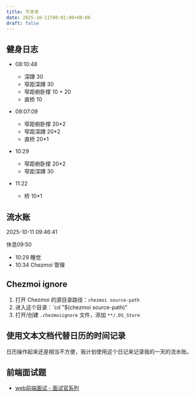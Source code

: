 ```yaml
---
title: 不贪多
date: 2025-10-11T00:01:00+08:00
draft: false
---
```


## 健身日志

- 08:10:48
  - 深蹲 30
  - 窄距深蹲 30
  - 窄距俯卧撑 10 + 20
  - 直桥 10

- 09:07:09
  - 窄距俯卧撑 20*2
  - 窄距深蹲 20*2
  - 直桥 20*1
- 10:29
  - 窄距俯卧撑 20*2
  - 窄距深蹲 30
- 11:22
  - 桥 10*1

## 流水账

2025-10-11 09:46:41

休息09:50

- 10:29 睡觉
- 10:34 Chezmoi 管理

## Chezmoi ignore

1. 打开 Chezmoi 的源目录路径：`chezmoi source-path`
2. 进入这个目录：`cd "$(chezmoi source-path)"
3. 打开/创建 `.chezmoiignore` 文件，添加 `**/.DS_Store`

## 使用文本文档代替日历的时间记录

日历操作起来还是相当不方便，我计划使用这个日记来记录我的一天的流水账。

## 前端面试题

- [web前端面试 - 面试官系列](https://vue3js.cn/interview/vue/vue.html#%E4%B8%80%E3%80%81%E4%BB%8E%E5%8E%86%E5%8F%B2%E8%AF%B4%E8%B5%B7)
